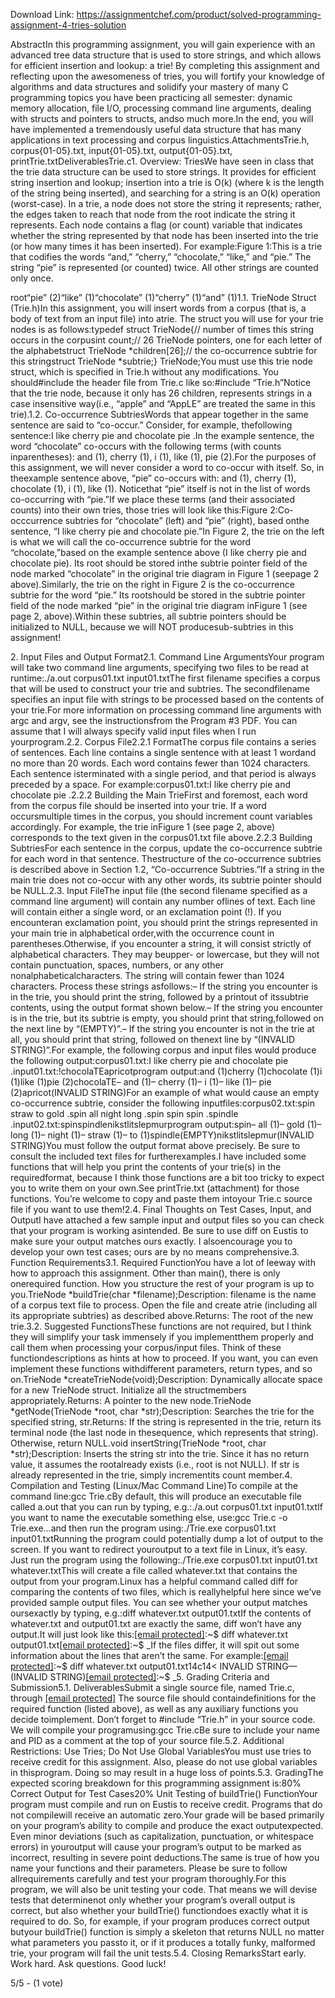 Download Link: https://assignmentchef.com/product/solved-programming-assignment-4-tries-solution
<br>
<p class="ui header product-top-header" title="Programming Assignment #4: Tries Solution">AbstractIn this programming assignment, you will gain experience with an advanced tree data structure that is used to store strings, and which allows for efficient insertion and lookup: a trie! By completing this assignment and reflecting upon the awesomeness of tries, you will fortify your knowledge of algorithms and data structures and solidify your mastery of many C programming topics you have been practicing all semester: dynamic memory allocation, file I/O, processing command line arguments, dealing with structs and pointers to structs, andso much more.In the end, you will have implemented a tremendously useful data structure that has many applications in text processing and corpus linguistics.AttachmentsTrie.h, corpus{01-05}.txt, input{01-05}.txt, output{01-05}.txt, printTrie.txtDeliverablesTrie.c1. Overview: TriesWe have seen in class that the trie data structure can be used to store strings. It provides for efficient string insertion and lookup; insertion into a trie is O(k) (where k is the length of the string being inserted), and searching for a string is an O(k) operation (worst-case). In a trie, a node does not store the string it represents; rather, the edges taken to reach that node from the root indicate the string it represents. Each node contains a flag (or count) variable that indicates whether the string represented by that node has been inserted into the trie (or how many times it has been inserted). For example:Figure 1:This is a trie that codifies the words “and,” “cherry,” “chocolate,” “like,” and “pie.” The string “pie” is represented (or counted) twice. All other strings are counted only once.

<p class="ui header product-top-header" title="Programming Assignment #4: Tries Solution">root“pie” (2)“like” (1)“chocolate” (1)“cherry” (1)“and” (1)1.1. TrieNode Struct (Trie.h)In this assignment, you will insert words from a corpus (that is, a body of text from an input file) into atrie. The struct you will use for your trie nodes is as follows:typedef struct TrieNode{// number of times this string occurs in the corpusint count;// 26 TrieNode pointers, one for each letter of the alphabetstruct TrieNode *children[26];// the co-occurrence subtrie for this stringstruct TrieNode *subtrie;} TrieNode;You must use this trie node struct, which is specified in Trie.h without any modifications. You should#include the header file from Trie.c like so:#include “Trie.h”Notice that the trie node, because it only has 26 children, represents strings in a case insensitive way(i.e., “apple” and “AppLE” are treated the same in this trie).1.2. Co-occurrence SubtriesWords that appear together in the same sentence are said to “co-occur.” Consider, for example, thefollowing sentence:I like cherry pie and chocolate pie .In the example sentence, the word “chocolate” co-occurs with the following terms (with counts inparentheses): and (1), cherry (1), i (1), like (1), pie (2).For the purposes of this assignment, we will never consider a word to co-occur with itself. So, in theexample sentence above, “pie” co-occurs with: and (1), cherry (1), chocolate (1), i (1), like (1). Noticethat “pie” itself is not in the list of words co-occurring with “pie.”If we place these terms (and their associated counts) into their own tries, those tries will look like this:Figure 2:Co-occcurrence subtries for “chocolate” (left) and “pie” (right), based onthe sentence, “I like cherry pie and chocolate pie.”In Figure 2, the trie on the left is what we will call the co-occurrence subtrie for the word “chocolate,”based on the example sentence above (I like cherry pie and chocolate pie). Its root should be stored inthe subtrie pointer field of the node marked “chocolate” in the original trie diagram in Figure 1 (seepage 2 above).Similarly, the trie on the right in Figure 2 is the co-occurrence subtrie for the word “pie.” Its rootshould be stored in the subtrie pointer field of the node marked “pie” in the original trie diagram inFigure 1 (see page 2, above).Within these subtries, all subtrie pointers should be initialized to NULL, because we will NOT producesub-subtries in this assignment!

<p class="ui header product-top-header" title="Programming Assignment #4: Tries Solution">2. Input Files and Output Format2.1. Command Line ArgumentsYour program will take two command line arguments, specifying two files to be read at runtime:./a.out corpus01.txt input01.txtThe first filename specifies a corpus that will be used to construct your trie and subtries. The secondfilename specifies an input file with strings to be processed based on the contents of your trie.For more information on processing command line arguments with argc and argv, see the instructionsfrom the Program #3 PDF. You can assume that I will always specify valid input files when I run yourprogram.2.2. Corpus File2.2.1 FormatThe corpus file contains a series of sentences. Each line contains a single sentence with at least 1 wordand no more than 20 words. Each word contains fewer than 1024 characters. Each sentence isterminated with a single period, and that period is always preceded by a space. For example:corpus01.txt:I like cherry pie and chocolate pie .2.2.2 Building the Main TrieFirst and foremost, each word from the corpus file should be inserted into your trie. If a word occursmultiple times in the corpus, you should increment count variables accordingly. For example, the trie inFigure 1 (see page 2, above) corresponds to the text given in the corpus01.txt file above.2.2.3 Building SubtriesFor each sentence in the corpus, update the co-occurrence subtrie for each word in that sentence. Thestructure of the co-occurrence subtries is described above in Section 1.2, “Co-occurrence Subtries.”If a string in the main trie does not co-occur with any other words, its subtrie pointer should be NULL.2.3. Input FileThe input file (the second filename specified as a command line argument) will contain any number oflines of text. Each line will contain either a single word, or an exclamation point (!). If you encounteran exclamation point, you should print the strings represented in your main trie in alphabetical order,with the occurrence count in parentheses.Otherwise, if you encounter a string, it will consist strictly of alphabetical characters. They may beupper- or lowercase, but they will not contain punctuation, spaces, numbers, or any other nonalphabeticalcharacters. The string will contain fewer than 1024 characters. Process these strings asfollows:– If the string you encounter is in the trie, you should print the string, followed by a printout of itssubtrie contents, using the output format shown below.– If the string you encounter is in the trie, but its subtrie is empty, you should print that string,followed on the next line by “(EMPTY)”.– If the string you encounter is not in the trie at all, you should print that string, followed on thenext line by “(INVALID STRING)”.For example, the following corpus and input files would produce the following output:corpus01.txt:I like cherry pie and chocolate pie .input01.txt:!chocolaTEapricotprogram output:and (1)cherry (1)chocolate (1)i (1)like (1)pie (2)chocolaTE– and (1)– cherry (1)– i (1)– like (1)– pie (2)apricot(INVALID STRING)For an example of what would cause an empty co-occurrence subtrie, consider the following inputfiles:corpus02.txt:spin straw to gold .spin all night long .spin spin spin .spindle .input02.txt:spinspindlenikstlitslepmurprogram output:spin– all (1)– gold (1)– long (1)– night (1)– straw (1)– to (1)spindle(EMPTY)nikstlitslepmur(INVALID STRING)You must follow the output format above precisely. Be sure to consult the included text files for furtherexamples.I have included some functions that will help you print the contents of your trie(s) in the requiredformat, because I think those functions are a bit too tricky to expect you to write them on your own.See printTrie.txt (attachment) for those functions. You’re welcome to copy and paste them intoyour Trie.c source file if you want to use them!2.4. Final Thoughts on Test Cases, Input, and OutputI have attached a few sample input and output files so you can check that your program is working asintended. Be sure to use diff on Eustis to make sure your output matches ours exactly. I alsoencourage you to develop your own test cases; ours are by no means comprehensive.3. Function Requirements3.1. Required FunctionYou have a lot of leeway with how to approach this assignment. Other than main(), there is only onerequired function. How you structure the rest of your program is up to you.TrieNode *buildTrie(char *filename);Description: filename is the name of a corpus text file to process. Open the file and create atrie (including all its appropriate subtries) as described above.Returns: The root of the new trie.3.2. Suggested FunctionsThese functions are not required, but I think they will simplify your task immensely if you implementthem properly and call them when processing your corpus/input files. Think of these functiondescriptions as hints at how to proceed. If you want, you can even implement these functions withdifferent parameters, return types, and so on.TrieNode *createTrieNode(void);Description: Dynamically allocate space for a new TrieNode struct. Initialize all the structmembers appropriately.Returns: A pointer to the new node.TrieNode *getNode(TrieNode *root, char *str);Description: Searches the trie for the specified string, str.Returns: If the string is represented in the trie, return its terminal node (the last node in thesequence, which represents that string). Otherwise, return NULL.void insertString(TrieNode *root, char *str);Description: Inserts the string str into the trie. Since it has no return value, it assumes the rootalready exists (i.e., root is not NULL). If str is already represented in the trie, simply incrementits count member.4. Compilation and Testing (Linux/Mac Command Line)To compile at the command line:gcc Trie.cBy default, this will produce an executable file called a.out that you can run by typing, e.g.:./a.out corpus01.txt input01.txtIf you want to name the executable something else, use:gcc Trie.c -o Trie.exe…and then run the program using:./Trie.exe corpus01.txt input01.txtRunning the program could potentially dump a lot of output to the screen. If you want to redirect youroutput to a text file in Linux, it’s easy. Just run the program using the following:./Trie.exe corpus01.txt input01.txt whatever.txtThis will create a file called whatever.txt that contains the output from your program.Linux has a helpful command called diff for comparing the contents of two files, which is reallyhelpful here since we’ve provided sample output files. You can see whether your output matches oursexactly by typing, e.g.:diff whatever.txt output01.txtIf the contents of whatever.txt and output01.txt are exactly the same, diff won’t have any output.It will just look like this:<a href="/cdn-cgi/l/email-protection" class="__cf_email__" data-cfemail="502335313e232a10352523243923">[email protected]</a>:~$ diff whatever.txt output01.txt<a href="/cdn-cgi/l/email-protection" class="__cf_email__" data-cfemail="126177737c616852776761667b61">[email protected]</a>:~$ _If the files differ, it will spit out some information about the lines that aren’t the same. For example:<a href="/cdn-cgi/l/email-protection" class="__cf_email__" data-cfemail="057660646b767f45607076716c76">[email protected]</a>:~$ diff whatever.txt output01.txt14c14&lt; INVALID STRING—(INVALID STRING)<a href="/cdn-cgi/l/email-protection" class="__cf_email__" data-cfemail="e39086828d9099a3869690978a90">[email protected]</a>:~$ _5. Grading Criteria and Submission5.1. DeliverablesSubmit a single source file, named Trie.c, through <a href="/cdn-cgi/l/email-protection" class="__cf_email__" data-cfemail="aef9cbcccdc1dbdcddcbddeefbede880">[email protected]</a> The source file should containdefinitions for the required function (listed above), as well as any auxiliary functions you decide toimplement. Don’t forget to #include “Trie.h” in your source code. We will compile your programusing:gcc Trie.cBe sure to include your name and PID as a comment at the top of your source file.5.2. Additional Restrictions: Use Tries; Do Not Use Global VariablesYou must use tries to receive credit for this assignment. Also, please do not use global variables in thisprogram. Doing so may result in a huge loss of points.5.3. GradingThe expected scoring breakdown for this programming assignment is:80% Correct Output for Test Cases20% Unit Testing of buildTrie() FunctionYour program must compile and run on Eustis to receive credit. Programs that do not compilewill receive an automatic zero.Your grade will be based primarily on your program’s ability to compile and produce the exact outputexpected. Even minor deviations (such as capitalization, punctuation, or whitespace errors) in youroutput will cause your program’s output to be marked as incorrect, resulting in severe point deductions.The same is true of how you name your functions and their parameters. Please be sure to follow allrequirements carefully and test your program thoroughly.For this program, we will also be unit testing your code. That means we will devise tests that determinenot only whether your program’s overall output is correct, but also whether your buildTrie() functiondoes exactly what it is required to do. So, for example, if your program produces correct output butyour buildTrie() function is simply a skeleton that returns NULL no matter what parameters you passto it, or if it produces a totally funky, malformed trie, your program will fail the unit tests.5.4. Closing RemarksStart early. Work hard. Ask questions. Good luck!

5/5 - (1 vote)